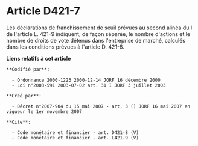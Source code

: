 # Article D421-7

Les déclarations de franchissement de seuil prévues au second alinéa du I de l'article L. 421-9 indiquent, de façon séparée,
le nombre d'actions et le nombre de droits de vote détenus dans l'entreprise de marché, calculés dans les conditions prévues
à l'article D. 421-8.

**Liens relatifs à cet article**

	**Codifié par**:

	  - Ordonnance 2000-1223 2000-12-14 JORF 16 décembre 2000
	  - Loi n°2003-591 2003-07-02 art. 31 I JORF 3 juillet 2003

	**Créé par**:

	  - Décret n°2007-904 du 15 mai 2007 - art. 3 () JORF 16 mai 2007 en vigueur le 1er novembre 2007

	**Cite**:

	  - Code monétaire et financier - art. D421-8 (V)
	  - Code monétaire et financier - art. L421-9 (V)
